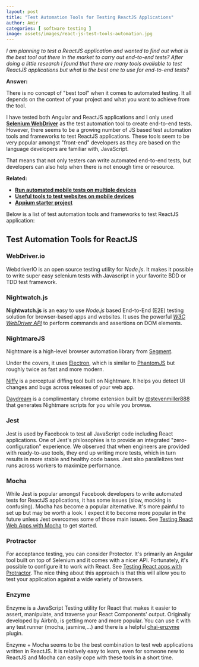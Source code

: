 ```yaml
---
layout: post
title: "Test Automation Tools for Testing ReactJS Applications"
author: Amir
categories: [ software testing ]
image: assets/images/react-js-test-tools-automation.jpg
---
```


_I am planning to test a ReactJS application and wanted to find out what is the best tool out there in the market to carry out end-to-end tests? After doing a little research I found that there are many tools available to test ReactJS applications but what is the best one to use for end-to-end tests?_

**Answer:**

There is no concept of "best tool" when it comes to automated testing. It all depends on the context of your project and what you want to achieve from the tool.

I have tested both Angular and ReactJS applications and I only used **[Selenium WebDriver](http://www.seleniumhq.org/projects/webdriver/)** as the test automation tool to create end-to-end tests. However, there seems to be a growing number of JS based test automation tools and frameworks to test ReactJS applications. These tools seem to be very popular amongst "front-end" developers as they are based on the language developers are familiar with, JavaScript.

That means that not only testers can write automated end-to-end tests, but developers can also help when there is not enough time or resource.

**Related:**

*   **[Run automated mobile tests on multiple devices](https://www.testingexcellence.com/browsersynch-synchronize-mobile-testing-on-multiple-devices/)**
*   **[Useful tools to test websites on mobile devices](https://www.testingexcellence.com/useful-tools-for-testing-websites-on-mobile-devices/)**
*   **[Appium starter project](https://www.testingexcellence.com/appium-starter-project/)**

Below is a list of test automation tools and frameworks to test ReactJS application:

## Test Automation Tools for ReactJS

### WebDriver.io

WebdriverIO is an open source testing utility for _Node.js_. It makes it possible to write super easy selenium tests with Javascript in your favorite BDD or TDD test framework.

### Nightwatch.js

**Nightwatch.js** is an easy to use _Node.js_ based End-to-End (E2E) testing solution for browser-based apps and websites. It uses the powerful _[W3C WebDriver API](https://www.w3.org/TR/webdriver/)_ to perform commands and assertions on DOM elements.

### NightmareJS

Nightmare is a high-level browser automation library from [Segment](https://segment.com/).

Under the covers, it uses [Electron](http://electron.atom.io/), which is similar to [PhantomJS](http://phantomjs.org/) but roughly twice as fast and more modern.

[Niffy](https://github.com/segmentio/niffy) is a perceptual diffing tool built on Nightmare. It helps you detect UI changes and bugs across releases of your web app.

[Daydream](https://github.com/segmentio/daydream) is a complimentary chrome extension built by [@stevenmiller888](https://github.com/stevenmiller888) that generates Nightmare scripts for you while you browse.

### Jest

Jest is used by Facebook to test all JavaScript code including React applications. One of Jest's philosophies is to provide an integrated "zero-configuration" experience. We observed that when engineers are provided with ready-to-use tools, they end up writing more tests, which in turn results in more stable and healthy code bases. Jest also parallelizes test runs across workers to maximize performance.

### Mocha

While Jest is popular amongst Facebook developers to write automated tests for ReactJS applications, it has some issues (slow, mocking is confusing). Mocha has become a popular alternative. It's more painful to set up but may be worth a look. I expect it to become more popular in the future unless Jest overcomes some of those main issues. See [Testing React Web Apps with Mocha](http://www.hammerlab.org/2015/02/14/testing-react-web-apps-with-mocha/) to get started.

### Protractor

For acceptance testing, you can consider Protector. It's primarily an Angular tool built on top of Selenium and it comes with a nicer API. Fortunately, it's possible to configure it to work with React. See [Testing React apps with Protractor](http://joelotter.com/2015/04/18/protractor-reactjs.html). The nice thing about this approach is that this will allow you to test your application against a wide variety of browsers.

### Enzyme

Enzyme is a JavaScript Testing utility for React that makes it easier to assert, manipulate, and traverse your React Components' output. Originally developed by Airbnb, is getting more and more popular. You can use it with any test runner (mocha, jasmine,...) and there is a helpful [chai-enzyme](https://github.com/producthunt/chai-enzyme) plugin.

Enzyme + Mocha seems to be the best combination to test web applications written in ReactJS. It is relatively easy to learn, even for someone new to ReactJS and Mocha can easily cope with these tools in a short time.